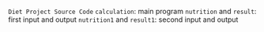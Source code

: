 ``Diet Project Source Code``
`calculation`: main program
`nutrition` and `result`: first input and output
`nutrition1` and `result1`: second input and output